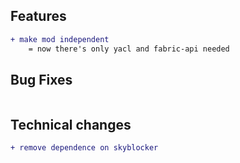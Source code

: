 ## Features
```diff
+ make mod independent
    = now there's only yacl and fabric-api needed
```

## Bug Fixes

```diff
```

## Technical changes

```diff
+ remove dependence on skyblocker
```